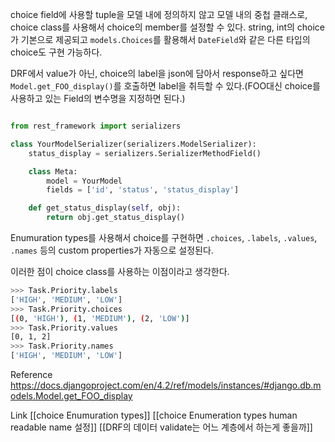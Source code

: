 choice field에 사용할 tuple을 모델 내에 정의하지 않고 모델 내의 중첩 클래스로, choice class를 사용해서 choice의 member를 설정할 수 있다. string, int의 choice가 기본으로 제공되고 `models.Choices`를 활용해서 `DateField`와 같은 다른 타입의 choice도 구현 가능하다.

DRF에서 value가 아닌, choice의 label을 json에 담아서 response하고 싶다면 `Model.get_FOO_display()`를 호출하면 label을 취득할 수 있다.(FOO대신 choice를 사용하고 있는 Field의 변수명을 지정하면 된다.)
```python

from rest_framework import serializers

class YourModelSerializer(serializers.ModelSerializer):
    status_display = serializers.SerializerMethodField()

    class Meta:
        model = YourModel
        fields = ['id', 'status', 'status_display']

    def get_status_display(self, obj):
        return obj.get_status_display()


```

Enumuration types를 사용해서 choice를 구현하면 `.choices`, `.labels`, `.values`, `.names` 등의 custom properties가 자동으로 설정된다.

이러한 점이 choice class를 사용하는 이점이라고 생각한다.
```bash
>>> Task.Priority.labels
['HIGH', 'MEDIUM', 'LOW']
>>> Task.Priority.choices
[(0, 'HIGH'), (1, 'MEDIUM'), (2, 'LOW')]
>>> Task.Priority.values
[0, 1, 2]
>>> Task.Priority.names
['HIGH', 'MEDIUM', 'LOW']

```

Reference
https://docs.djangoproject.com/en/4.2/ref/models/instances/#django.db.models.Model.get_FOO_display

Link
[[choice Enumuration types]]
[[choice Enumeration types human readable name 설정]]
[[DRF의 데이터 validate는 어느 계층에서 하는게 좋을까]]